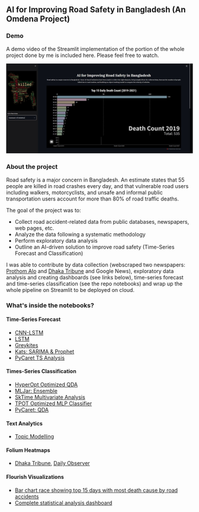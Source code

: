## AI for Improving Road Safety in Bangladesh (An Omdena Project)

### Demo

A demo video of the Streamlit implementation of the portion of the whole project done by me is included here. Please feel free to watch. 

[![Watch Demo Here](https://github.com/SumaiaParveen/Omdena-AI-for-Road-Safety-In-Bangladesh/blob/main/steamlit.JPG)](https://www.pexels.com/video/foods-to-avoid-for-diabetic-people-6824076/ "Everything Is AWESOME")

### About the project

Road safety is a major concern in Bangladesh. An estimate states that 55 people are killed in road crashes every day, and that vulnerable road users including walkers, motorcyclists, and unsafe and informal public transportation users account for more than 80% of road traffic deaths. 

The goal of the project was to:

- Collect road accident-related data from public databases, newspapers, web pages, etc.
- Analyze the data following a systematic methodology
- Perform exploratory data analysis
- Outline an AI-driven solution to improve road safety (Time-Series Forecast and Classification)

I was able to contribute by data collection (webscraped two newspapers: [Prothom Alo](https://en.prothomalo.com/) and [Dhaka Tribune](https://www.dhakatribune.com/) and Google News), exploratory data analysis and creating dashboards (see links below), time-series forecast and time-series classification (see the repo notebooks) and wrap up the whole pipeline on Streamlit to be deployed on cloud. 

### What's inside the notebooks?

#### Time-Series Forecast

- [CNN-LSTM](https://github.com/SumaiaParveen/Omdena-AI-for-Road-Safety-In-Bangladesh/blob/main/Time%20Series%20Forecast/Cnn-LSTM%20for%20TS%20Forecast.ipynb)
- [LSTM](https://github.com/SumaiaParveen/Omdena-AI-for-Road-Safety-In-Bangladesh/blob/main/Time%20Series%20Forecast/LSTM%20for%20TS%20Forecast.ipynb)
- [Greykites](https://github.com/SumaiaParveen/Omdena-AI-for-Road-Safety-In-Bangladesh/blob/main/Time%20Series%20Forecast/Greykites%20for%20TS%20Forecast.ipynb)
- [Kats: SARIMA & Prophet](https://github.com/SumaiaParveen/Omdena-AI-for-Road-Safety-In-Bangladesh/blob/main/Time%20Series%20Forecast/Kats-SARIMA%20%26%20Prophet.ipynb)
- [PyCaret TS Analysis](https://github.com/SumaiaParveen/Omdena-AI-for-Road-Safety-In-Bangladesh/blob/main/Time%20Series%20Forecast/PyCaret%20TS.ipynb)

#### Times-Series Classification

- [HyperOpt Optimized QDA](https://github.com/SumaiaParveen/Omdena-AI-for-Road-Safety-In-Bangladesh/blob/main/Time%20Series%20Classification/HypertOpt%20QDA.ipynb)
- [MLJar: Ensemble](https://github.com/SumaiaParveen/Omdena-AI-for-Road-Safety-In-Bangladesh/blob/main/Time%20Series%20Classification/MLJar%20Ensemble.ipynb)
- [SkTime Multivariate Analysis](https://github.com/SumaiaParveen/Omdena-AI-for-Road-Safety-In-Bangladesh/blob/main/Time%20Series%20Classification/SkTime%20Multivariate%20Analysis.ipynb)
- [TPOT Optimized MLP Classifier](https://github.com/SumaiaParveen/Omdena-AI-for-Road-Safety-In-Bangladesh/blob/main/Time%20Series%20Classification/TPOT%20MLP%20Classifier.ipynb)
- [PyCaret: QDA](https://github.com/SumaiaParveen/Omdena-AI-for-Road-Safety-In-Bangladesh/blob/main/Time%20Series%20Classification/PyCaret%20QDA.ipynb)

#### Text Analytics

- [Topic Modelling](https://nbviewer.jupyter.org/github/SumaiaParveen/Omdena-AI-for-Road-Safety-In-Bangladesh/blob/main/Topic%20Modelling%20Accident%20News.ipynb)

#### Folium Heatmaps

- [Dhaka Tribune](https://nbviewer.jupyter.org/github/SumaiaParveen/Omdena-AI-for-Road-Safety-In-Bangladesh/blob/main/Folium%20Heatmap%20with%20Time/omdena-dhaka-tribune-map.ipynb), [Daily Observer](https://nbviewer.jupyter.org/github/SumaiaParveen/Omdena-AI-for-Road-Safety-In-Bangladesh/blob/main/Folium%20Heatmap%20with%20Time/omdena-daily-observer-map.ipynb)

#### Flourish Visualizations

- [Bar chart race showing top 15 days with most death cause by road accidents](https://public.flourish.studio/visualisation/6687631/)
- [Complete statistical analysis dashboard](https://public.flourish.studio/story/941600/)







